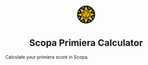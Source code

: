 <p align="center">
  <img alt="coin" src="https://raw.githubusercontent.com/andreidobrinski/scopa/master/src/images/coin.png" width="60" />
</p>
<h1 align="center">
  Scopa Primiera Calculator
</h1>

Calculate your primiera score in Scopa.
